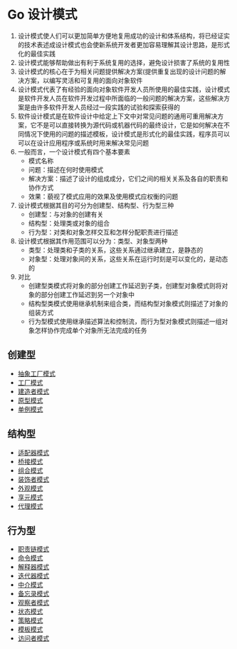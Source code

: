 # Go 设计模式

1. 设计模式使人们可以更加简单方便地复用成功的设计和体系结构，将已经证实的技术表述成设计模式也会使新系统开发者更加容易理解其设计思路，是形式化的最佳实践
2. 设计模式能够帮助做出有利于系统复用的选择，避免设计损害了系统的复用性
3. 设计模式的核心在于为相关问题提供解决方案(提供重复出现的设计问题的解决方案，以编写灵活和可复用的面向对象软件
4. 设计模式代表了有经验的面向对象软件开发人员所使用的最佳实践，设计模式是软件开发人员在软件开发过程中所面临的一般问题的解决方案，这些解决方案是由许多软件开发人员经过一段实践的试验和探索获得的
5. 软件设计模式是在软件设计中给定上下文中对常见问题的通用可重用解决方案，它不是可以直接转换为源代码或机器代码的最终设计，它是如何解决在不同情况下使用的问题的描述模板，设计模式是形式化的最佳实践，程序员可以可以在设计应用程序或系统时用来解决常见问题
6. 一般而言，一个设计模式有四个基本要素
   - 模式名称
   - 问题：描述在何时使用模式
   - 解决方案：描述了设计的组成成分，它们之间的相关关系及各自的职责和协作方式
   - 效果：藐视了模式应用的效果及使用模式应权衡的问题
7. 设计模式根据其目的可分为创建型、结构型、行为型三种
   - 创建型：与对象的创建有关
   - 结构型：处理类或对象的组合
   - 行为型：对类和对象怎样交互和怎样分配职责进行描述
8. 设计模式根据其作用范围可以分为：类型、对象型两种
   - 类型：处理类和子类的关系，这些关系通过继承建立，是静态的
   - 对象型：处理对象间的关系，这些关系在运行时刻是可以变化的，是动态的
9. 对比
   - 创建型类模式将对象的部分创建工作延迟到子类，创建型对象模式则将对象的部分创建工作延迟到另一个对象中
   - 结构型类模式使用继承机制来组合类，而结构型对象模式则描述了对象的组装方式
   - 行为型模式使用继承描述算法和控制流，而行为型对象模式则描述一组对象怎样协作完成单个对象所无法完成的任务

## 创建型
  - [抽象工厂模式](./01-Abstract_Factory/abstract_factory.go)
  - [工厂模式](./02-Builder/builder.go)
  - [建造者模式](./03-Factory_Method/factory_method.go)
  - [原型模式](./04-Prototype/prototype.go)
  - [单例模式](./05-Singleton/singleton.go)
## 结构型
  - [适配器模式](./06-Adapter/adapter.go)
  - [桥接模式](./07-Bridge/bridge.go)
  - [组合模式](./08-Composite/composite.go)
  - [装饰者模式](./09-Decorator/decorator.go)
  - [外观模式](./10-Facade/facade.go)
  - [享元模式](./11-Flyweight/flyweight.go)
  - [代理模式](./12-Proxy/proxy.go)
## 行为型
  - [职责链模式](./13-Chain_of_Responsibility/chain_of_responsibility.go)
  - [命令模式](./14-Command/command.go)
  - [解释器模式](./15-Interpreter/interpreter.go)
  - [迭代器模式](./16-Iterator/iterator.go)
  - [中介模式](./17-Mediator/mediator.go)
  - [备忘录模式](./18-Memento/memento.go)
  - [观察者模式](./19-Observer/observer.go)
  - [状态模式](./20-State/state.go)
  - [策略模式](./21-Strategy/strategy.go)
  - [模板模式](./22-Template_method/template_method.go)
  - [访问者模式](./23-Visitor/visitor.go)
